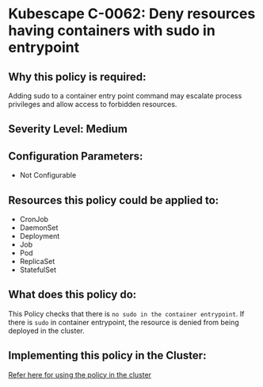 # Kubescape C-0062: Deny resources having containers with sudo in entrypoint

## Why this policy is required:
Adding sudo to a container entry point command may escalate process privileges and allow access to forbidden resources.

## Severity Level: Medium

## Configuration Parameters:
* Not Configurable

## Resources this policy could be applied to:
* CronJob
* DaemonSet
* Deployment
* Job
* Pod
* ReplicaSet
* StatefulSet

## What does this policy do:
This Policy checks that there is `no sudo in the container entrypoint`. If there is `sudo` in container entrypoint, the resource is denied from being deployed in the cluster.

## Implementing this policy in the Cluster:
[Refer here for using the policy in the cluster](https://github.com/kubescape/cel-admission-library#using-the-library)